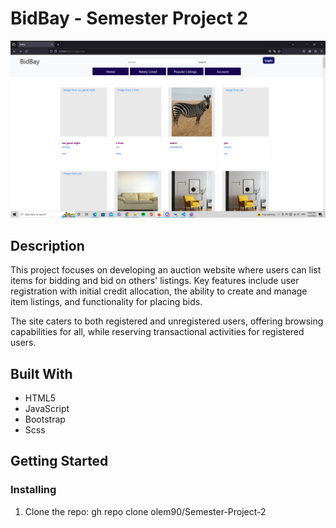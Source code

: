 # BidBay - Semester Project 2

![project-image](/src/SemesterProject2.png)

## Description
 This project focuses on developing an auction website where users can
 list items for bidding and bid on others' listings. Key features
 include user registration with initial credit allocation, the ability
 to create and manage item listings, and functionality for placing
 bids.
 
 The site caters to both registered and unregistered users, offering
 browsing capabilities for all, while reserving transactional
 activities for registered users.

 ## Built With
 - HTML5
 - JavaScript
 - Bootstrap
 - Scss

## Getting Started
### Installing
1. Clone the repo:
   gh repo clone olem90/Semester-Project-2

